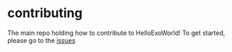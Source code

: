 # contributing
The main repo holding how to contribute to HelloExoWorld! To get started, please go to the [issues](https://github.com/helloexoworld/contributing/issues)
